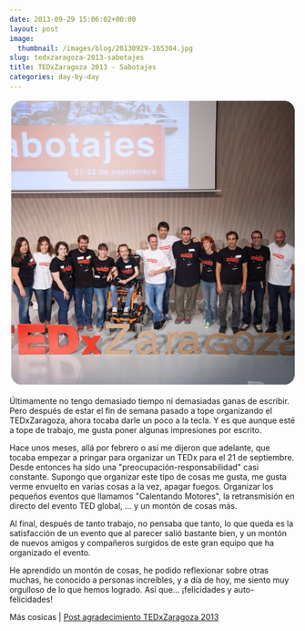 ```yaml
---
date: 2013-09-29 15:06:02+00:00
layout: post
image:
  thumbnail: /images/blog/20130929-165304.jpg
slug: tedxzaragoza-2013-sabotajes
title: TEDxZaragoza 2013 - Sabotajes
categories: day-by-day
---
```


[![20130929-165304.jpg](/images/blog/20130929-165304.jpg)](/images/blog/20130929-165304.jpg)

Últimamente no tengo demasiado tiempo ni demasiadas ganas de escribir. Pero después de estar el fin de semana pasado a tope organizando el TEDxZaragoza, ahora tocaba darle un poco a la tecla. Y es que aunque esté a tope de trabajo, me gusta poner algunas impresiones por escrito.

Hace unos meses, allá por febrero o así me dijeron que adelante, que tocaba empezar a pringar para organizar un TEDx para el 21 de septiembre. Desde entonces ha sido una "preocupación-responsabilidad" casi constante. Supongo que organizar este tipo de cosas me gusta, me gusta verme envuelto en varias cosas a la vez, apagar fuegos. Organizar los pequeños eventos que llamamos "Calentando Motores", la retransmisión en directo del evento TED global, ... y un montón de cosas más.

Al final, después de tanto trabajo, no pensaba que tanto, lo que queda es la satisfacción de un evento que al parecer salió bastante bien, y un montón de nuevos amigos y compañeros surgidos de este gran equipo que ha organizado el evento.

He aprendido un montón de cosas, he podido reflexionar sobre otras muchas, he conocido a personas increíbles, y a día de hoy, me siento muy orgulloso de lo que hemos logrado. Así que... ¡felicidades y auto-felicidades!

Más cosicas | [Post agradecimiento TEDxZaragoza 2013](http://www.tedxzaragoza.com/2013/09/gracias-saboteadores/)
